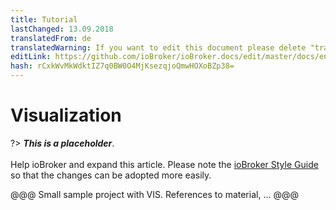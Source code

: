 ```yaml
---
title: Tutorial
lastChanged: 13.09.2018
translatedFrom: de
translatedWarning: If you want to edit this document please delete "translatedFrom" field, elsewise this document will be translated automatically again
editLink: https://github.com/ioBroker/ioBroker.docs/edit/master/docs/en/tutorial/viz.md
hash: rCxkWvMkWdktIZ7q0BW0O4MjKsezqjoQmwHOXoBZp38=
---
```

# Visualization
?> ***This is a placeholder***.<br><br> Help ioBroker and expand this article. Please note the [ioBroker Style Guide](community/styleguidedoc) so that the changes can be adopted more easily.

@@@ Small sample project with VIS. References to material, ... @@@